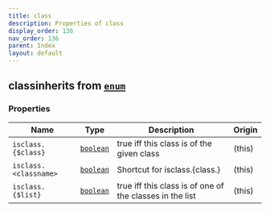 ```yaml
---
title: class
description: Properties of class
display_order: 136
nav_order: 136
parent: Index
layout: default
---
```


## classinherits from [`enum`](./enum.html)

### Properties

| Name | Type | Description | Origin |
|------|------|-------------|--------|
| `isclass.{$class}` | [`boolean`](./boolean.html) | true iff this class is of the given class | (this) |
| `isclass.<classname>` | [`boolean`](./boolean.html) | Shortcut for isclass.{class.<classname>} | (this) |
| `isclass.{$list}` | [`boolean`](./boolean.html) | true iff this class is of one of the classes in the list | (this) |

